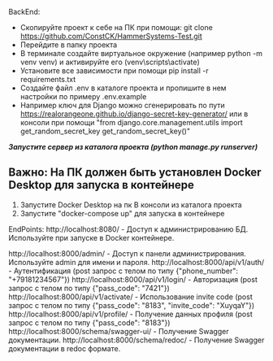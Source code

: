 BackEnd:

* Скопируйте проект к себе на ПК при помощи: git clone https://github.com/ConstCK/HammerSystems-Test.git
* Перейдите в папку проекта
* В терминале создайте виртуальное окружение (например python -m venv venv) и активируйте его (venv\scripts\activate)
* Установите все зависимости при помощи pip install -r requirements.txt
* Создайте файл .env в каталоге проекта и пропишите в нем настройки по примеру .env.example
* Например ключ для Django можно сгенерировать по пути https://realorangeone.github.io/django-secret-key-generator/
или в консоли при помощи "from django.core.management.utils import get_random_secret_key
get_random_secret_key()"

**_Запустите сервер из каталога проекта (python manage.py runserver)_**

## Важно: На ПК должен быть установлен Docker Desktop для запуска в контейнере

1. Запустите Docker Desktop на пк В консоли из каталога проекта
2. Запустите "docker-compose up" для запуска в контейнере

EndPoints:
http://localhost:8080/ - Доступ к администрированию БД. Используйте при запуске
в Docker контейнере.

http://localhost:8000/admin/ - Доступ к панели администрирования.
Используйте admin для имени и пароля.
http://localhost:8000/api/v1/auth/ - Аутентификация (post запрос с телом по типу 
{"phone_number": "+79181234567"})
http://localhost:8000/api/v1/login/ - Авторизация (post запрос с телом по типу 
{"pass_code": "7421"})
http://localhost:8000/api/v1/activate/ - Использование invite code (post запрос с телом по типу 
{"pass_code": "8183", "invite_code": "XuyqaY"})
http://localhost:8000/api/v1/profile/ - Получение данных профиля (post запрос с телом по типу 
{"pass_code": "8183"})
http://localhost:8000/schema/swagger-ui/ - Получение Swagger документации. 
http://localhost:8000/schema/redoc/ - Получение Swagger документации в redoc формате. 




